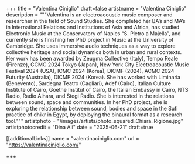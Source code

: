 +++
title = "Valentina Ciniglio"
draft=false
artistname = "Valentina Ciniglio"
description = """Valentina is an electroacoustic music composer and researcher in the field of Sound Studies. She completed her BA’s and MA’s in International Relations and Institutions of Asia and Africa, has studied Electronic Music at the Conservatory of Naples “S. Pietro a Majella”, and currently she is finishing her PhD project in Music at the University of Cambridge. She uses immersive audio techniques as a way to explore collective heritage and social dynamics both in urban and rural contexts. Her work has been awarded by Zeugma Collective (Italy), Tempo Reale (Firenze), CCMC 2024 Tokyo (Japan), New York City Electroacoustic Music Festival 2024 (USA), ICMC 2024 (Korea), DICMF (2024), ACMC 2024 Futurity (Australia), DICMF 2024 (Korea). She has worked with Liminaria (Benevento), Sardegna Teatro (Cagliari), Adef (Cairo), Italian Culture Institute of Cairo, Goethe Institut of Cairo, the Italian Embassy in Cairo, NTS Radio, Radio Alhara, and Stegi Radio. She is interested in the relations between sound, space and communities. In her PhD project, she is exploring the relationship between sound, bodies and space in the Sufi practice of dhikr in Egypt, by deploying the binaural format as a research tool."""
artistphoto = "/images/artists/photo_squared_Chiara_Rigione.jpg"
artistphotocredit = "Dina Ali"
date = "2025-06-21"
draft=true

[[additionalLinks]]
name = "valentinaciniglio.com"
url = "https://valentinaciniglio.com/"


+++
  
